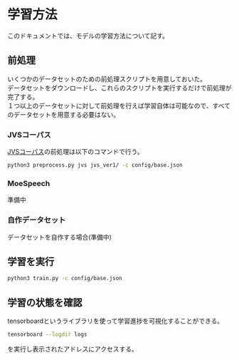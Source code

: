 # 学習方法
このドキュメントでは、モデルの学習方法について記す。

## 前処理
いくつかのデータセットのための前処理スクリプトを用意しておいた。  
データセットをダウンロードし、これらのスクリプトを実行するだけで前処理が完了する。  
１つ以上のデータセットに対して前処理を行えば学習自体は可能なので、すべてのデータセットを用意する必要はない。  

### JVSコーパス
[JVSコーパス](https://sites.google.com/site/shinnosuketakamichi/research-topics/jvs_corpus)の前処理は以下のコマンドで行う。
```sh
python3 preprocess.py jvs jvs_ver1/ -c config/base.json 
```

### MoeSpeech
準備中

### 自作データセット
データセットを自作する場合(準備中)

## 学習を実行
```sh
python3 train.py -c config/base.json
```

## 学習の状態を確認
tensorboardというライブラリを使って学習進捗を可視化することができる。
```sh
tensorboard --logdir logs
```
を実行し表示されたアドレスにアクセスする。